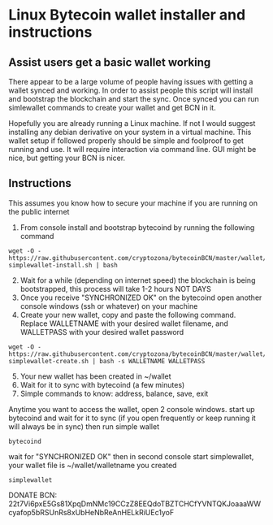 # Linux Bytecoin wallet installer and instructions
## Assist users get a basic wallet working

There appear to be a large volume of people having issues with getting a wallet synced and working. In order to assist people this script will install and bootstrap the blockchain and start the sync. Once synced you can run simlewallet commands to create your wallet and get BCN in it. 

Hopefully you are already running a Linux machine. If not I would suggest installing any debian derivative on your system in a virtual machine. This wallet setup if followed properly should be simple and foolproof to get running and use. It will require interaction via command line. GUI might be nice, but getting your BCN is nicer.

## Instructions
This assumes you know how to secure your machine if you are running on the public internet

1. From console install and bootstrap bytecoind by running the following command
```
wget -O - https://raw.githubusercontent.com/cryptozona/bytecoinBCN/master/wallet/bytecoin-simplewallet-install.sh | bash
```
2. Wait for a while (depending on internet speed) the blockchain is being bootstrapped, this process will take 1-2 hours NOT DAYS
3. Once you receive "SYNCHRONIZED OK" on the bytecoind open another console windows (ssh or whatever) on your machine
4. Create your new wallet, copy and paste the following command. Replace WALLETNAME with your desired wallet filename, and WALLETPASS with your desired wallet password
```
wget -O - https://raw.githubusercontent.com/cryptozona/bytecoinBCN/master/wallet/bytecoin-simplewallet-create.sh | bash -s WALLETNAME WALLETPASS
```
5. Your new wallet has been created in ~/wallet
6. Wait for it to sync with bytecoind (a few minutes)
7. Simple commands to know: address, balance, save, exit

Anytime you want to access the wallet, open 2 console windows. start up bytecoind and wait for it to sync (if you open frequently or keep running it will always be in sync) then run simple wallet

```
bytecoind
```
wait for "SYNCHRONIZED OK"
then in second console start simplewallet, your wallet file is ~/wallet/walletname you created
```
simplewallet
```

DONATE BCN:
22t7Vi6pxE5Gs81XpqDmNMc19CCzZ8EEQdoTBZTCHCfYVNTQKJoaaaWWcyafop5bRSUnRs8xUbHeNbReAnHELkRiUEc1yoF
